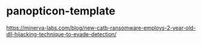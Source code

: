 # panopticon-template

https://minerva-labs.com/blog/new-catb-ransomware-employs-2-year-old-dll-hijacking-technique-to-evade-detection/
